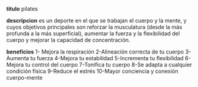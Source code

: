 **titulo**
    pilates

**descripcion**
    es un deporte en el que se trabajan el cuerpo y la mente, y cuyos objetivos principales son reforzar la musculatura (desde la más profunda a la más superficial), aumentar la fuerza y la flexibilidad del cuerpo y mejorar la capacidad de concentración.

**beneficios**
    1- Mejora la respiración
    2-Alineación correcta de tu cuerpo
    3-Aumenta tu fuerza
    4-Mejora tu estabilidad
    5-Incrementa tu flexibilidad
    6-Mejora tu control del cuerpo
    7-Tonifica tu cuerpo
    8-Se adapta a cualquier condición física
    9-Reduce el estrés
    10-Mayor conciencia y conexión cuerpo-mente
